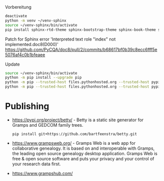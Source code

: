 Vorbereitung

```bash
deactivate
python -m venv ~/venv-sphinx
source ~/venv-sphinx/bin/activate
pip install sphinx-rtd-theme sphinx-bootstrap-theme sphinx-book-theme sphinx-panels sphinxcontrib-luadomain myst-parser sphinx-autobuild sphinx-intl rstdoc rst2pdf esbonio docutils doc8 releases rstcheck sphinxcontrib-plantuml sphinxcontrib-drawio sphinxcontrib-confluencebuilder sphinx-markdown-builder
```


Patch for Sphinx error 'Interpreted text role "index" not implemented.doc8(D000)'
https://github.com/PyCQA/doc8/pull/2/commits/b68617bf0b39c8ecc6fff5e5076af4c0b1bfeaee



Update

```bash
source ~/venv-sphinx/bin/activate
python -m pip install --upgrade pip
python -m pip --trusted-host files.pythonhosted.org --trusted-host pypi.org install  --upgrade pip
python -m pip --trusted-host files.pythonhosted.org --trusted-host pypi.org install --upgrade sphinx-rtd-theme sphinx-bootstrap-theme sphinx-book-theme sphinx-panels sphinxcontrib-luadomain myst-parser sphinx-autobuild sphinx-intl rstdoc rst2pdf esbonio docutils doc8 releases rstcheck sphinxcontrib-plantuml sphinxcontrib-drawio sphinxcontrib-confluencebuilder sphinx-markdown-builder

```


# Publishing

* https://pypi.org/project/betty/ - Betty is a static site generator for Gramps and GEDCOM family trees.

	`pip install git+https://github.com/bartfeenstra/betty.git`

* https://www.grampsweb.org/ - Gramps Web is a web app for collaborative genealogy. It is based on and interoperable with Gramps, the leading open source genealogy desktop application. Gramps Web is free & open source software and puts your privacy and your control of your research data first.
* https://www.grampshub.com/

